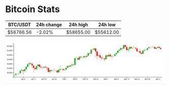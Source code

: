 # Bitcoin Stats

BTC/USDT|24h change|24h high|24h low|
|---|---|---|---|
|$56766.56|-2.02%|$58655.00|$55612.00|

<img src="./chart.svg">
